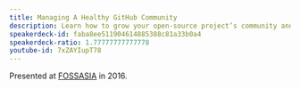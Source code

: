 ```yaml
---
title: Managing A Healthy GitHub Community
description: Learn how to grow your open-source project’s community and ensure that it remains a healthy, happy and fun place.
speakerdeck-id: faba8ee511904614885388c81a33b0a4
speakerdeck-ratio: 1.77777777777778
youtube-id: 7xZAYIupT78
---
```

Presented at [FOSSASIA](http://2016.fossasia.org) in 2016.
